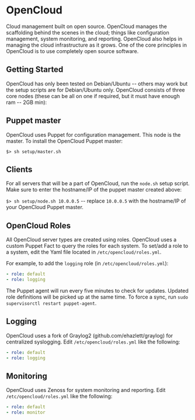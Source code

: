 OpenCloud
==========
Cloud management built on open source.  OpenCloud manages the scaffolding behind the scenes in the cloud; things like configuration management, system monitoring, and reporting.  OpenCloud also helps in managing the cloud infrastructure as it grows.  One of the core principles in OpenCloud is to use completely open source software.

Getting Started
----------------
OpenCloud has only been tested on Debian/Ubuntu -- others may work but the setup scripts are for Debian/Ubuntu only.  OpenCloud consists of three core nodes (these can be all on one if required, but it must have enough ram -- 2GB min):

Puppet master
--------------
OpenCloud uses Puppet for configuration management.  This node is the master.  To install the OpenCloud Puppet master:

`$> sh setup/master.sh`

Clients
-------
For all servers that will be a part of OpenCloud, run the `node.sh` setup script.  Make sure to enter the hostname/IP of the puppet master created above:

`$> sh setup/node.sh 10.0.0.5` -- replace `10.0.0.5` with the hostname/IP of your OpenCloud Puppet master.

OpenCloud Roles
----------------
All OpenCloud server types are created using roles.  OpenCloud uses a custom Puppet Fact to query the roles for each system.  To set/add a role to a system, edit the Yaml file located in `/etc/opencloud/roles.yml`.  

For example, to add the `logging` role (in `/etc/opencloud/roles.yml`):

```yaml
- role: default
- role: logging
```

The Puppet agent will run every five minutes to check for updates.  Updated role definitions will be picked up at the same time.  To force a sync, run `sudo supervisorctl restart puppet-agent`.

Logging
--------
OpenCloud uses a fork of Graylog2 (github.com/ehazlett/graylog) for centralized syslogging.  Edit `/etc/opencloud/roles.yml` like the following:

```yaml
- role: default
- role: logging
```

Monitoring
-----------
OpenCloud uses Zenoss for system monitoring and reporting.  Edit `/etc/opencloud/roles.yml` like the following:

```yaml
- role: default
- role: monitor
```
